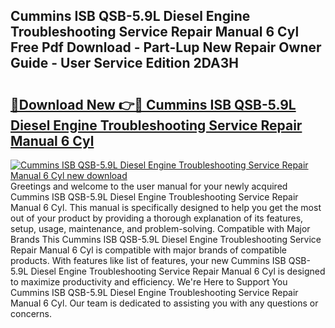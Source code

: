## Cummins ISB QSB-5.9L Diesel Engine Troubleshooting Service Repair Manual 6 Cyl Free Pdf Download - Part-Lup New Repair Owner Guide - User Service Edition 2DA3H

# <h2><a href="http://bc86573.oget.top/?id=Cummins+ISB+QSB-5.9L+Diesel+Engine+Troubleshooting+Service+Repair+Manual+6+Cyl">🔗Download New 👉🔴 Cummins ISB QSB-5.9L Diesel Engine Troubleshooting Service Repair Manual 6 Cyl</a></h2>

[![Cummins ISB QSB-5.9L Diesel Engine Troubleshooting Service Repair Manual 6 Cyl new download](https://i.imgur.com/5g1atiW.png)](http://bc86573.oget.top/?id=Cummins+ISB+QSB-5.9L+Diesel+Engine+Troubleshooting+Service+Repair+Manual+6+Cyl)
Greetings and welcome to the user manual for your newly acquired Cummins ISB QSB-5.9L Diesel Engine Troubleshooting Service Repair Manual 6 Cyl. This manual is specifically designed to help you get the most out of your product by providing a thorough explanation of its features, setup, usage, maintenance, and problem-solving. Compatible with Major Brands This Cummins ISB QSB-5.9L Diesel Engine Troubleshooting Service Repair Manual 6 Cyl is compatible with major brands of compatible products. With features like list of features, your new Cummins ISB QSB-5.9L Diesel Engine Troubleshooting Service Repair Manual 6 Cyl is designed to maximize productivity and efficiency. We're Here to Support You Cummins ISB QSB-5.9L Diesel Engine Troubleshooting Service Repair Manual 6 Cyl. Our team is dedicated to assisting you with any questions or concerns.
